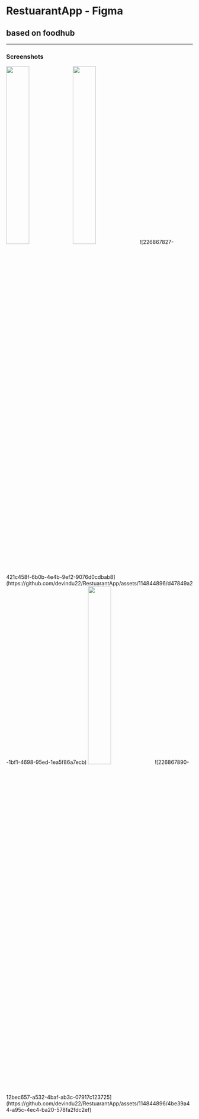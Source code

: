 # RestuarantApp - Figma
## based on foodhub
<hr>

### Screenshots

<img src="https://github.com/devindu22/RestuarantApp/assets/114844896/5cfc931e-1da1-490a-9659-4b119c052aca" width=35% height=35%>

<img src="https://github.com/devindu22/RestuarantApp/assets/114844896/d47849a2-1bf1-4698-95ed-1ea5f86a7ecb" width=35% height=35%>
![226867827-421c458f-6b0b-4e4b-9ef2-9076d0cdbab8](https://github.com/devindu22/RestuarantApp/assets/114844896/d47849a2-1bf1-4698-95ed-1ea5f86a7ecb)

<img src="https://github.com/devindu22/RestuarantApp/assets/114844896/5cfc931e-1da1-490a-9659-4b119c052aca" width=35% height=35%>
![226867890-12bec657-a532-4baf-ab3c-07917c123725](https://github.com/devindu22/RestuarantApp/assets/114844896/4be39a44-a95c-4ec4-ba20-578fa2fdc2ef)
